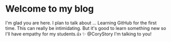 # Welcome to my blog

I'm glad you are here. I plan to talk about ...
Learning GitHub for the first time.  This can really be intimidating.  But it's good to learn something new so I'll have empathy for my students.:+1: :sparkles:
@CoryStory I'm talking to you!
